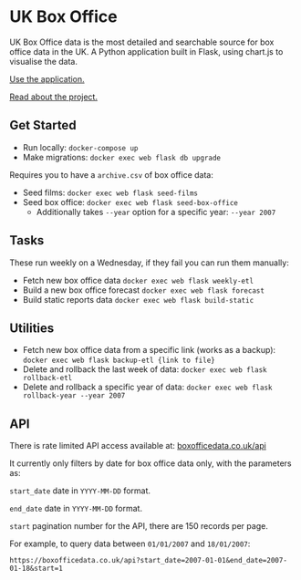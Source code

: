 # UK Box Office

UK Box Office data is the most detailed and searchable source for box office data in the UK.
A Python application built in Flask, using chart.js to visualise the data.

[Use the application.](https://boxofficedata.co.uk)

[Read about the project.](https://rae.li/uk-box-office-data-studio-to-flask.html)

## Get Started

- Run locally: `docker-compose up`
- Make migrations: `docker exec web flask db upgrade`

Requires you to have a `archive.csv` of box office data:

- Seed films: `docker exec web flask seed-films`
- Seed box office: `docker exec web flask seed-box-office`
  - Additionally takes `--year` option for a specific year: `--year 2007`

## Tasks

These run weekly on a Wednesday, if they fail you can run them manually:

- Fetch new box office data `docker exec web flask weekly-etl`
- Build a new box office forecast `docker exec web flask forecast`
- Build static reports data `docker exec web flask build-static`

## Utilities

- Fetch new box office data from a specific link (works as a backup): `docker exec web flask backup-etl {link to file}`
- Delete and rollback the last week of data: `docker exec web flask rollback-etl`
- Delete and rollback a specific year of data: `docker exec web flask rollback-year --year 2007`

## API

There is rate limited API access available at: [boxofficedata.co.uk/api](https://boxofficedata.co.uk/api)

It currently only filters by date for box office data only, with the parameters as:

`start_date` date in `YYYY-MM-DD` format.

`end_date` date in `YYYY-MM-DD` format.

`start` pagination number for the API, there are 150 records per page.

For example, to query data between `01/01/2007` and `18/01/2007`:

`https://boxofficedata.co.uk/api?start_date=2007-01-01&end_date=2007-01-18&start=1`
